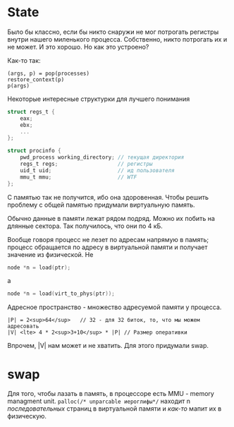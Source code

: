 # State
Было бы классно, если бы никто снаружи не мог потрогать регистры внутри нашего миленького процесса.
Собственно, никто потрогать их и не может. И это хорошо. Но как это устроено?

Как-то так:
```
(args, p) = pop(processes)
restore_context(p)
p(args)
```
Некоторые интересные структурки для лучшего понимания
```c
struct regs_t {
	eax;
	ebx;
	...
};
```
```c
struct procinfo {
	pwd_process working_directory; // текущая директория
	regs_t regs;                   // регистры
	uid_t uid;                     // ид пользователя
	mmu_t mmu;                     // WTF
};
```
С памятью так не получится, ибо она здоровенная.
Чтобы решить проблему с общей памятью придумали виртуальную память.

Обычно данные в памяти лежат рядом подряд. Можно их побить на длянные сектора.
Так получилось, что они по 4 кБ.

Вообще говоря процесс не лезет по адресам напрямую в память;
процесс обращается по адресу в виртуальной памяти и получает значение из физической.
Не
```c
node *n = load(ptr);
```
а
```c
node *n = load(virt_to_phys(ptr));
```
Адресное пространство - множество адресуемой памяти у процесса.
```
|P| = 2<sup>64</sup>   // 32 - для 32 биток, то, что мы можем адресовать
|V| <lte> 4 * 2<sup>3+10</sup> * |P| // Размер оперативки
```
Впрочем, |V| нам может и не хватить. Для этого придумали swap.

# swap
Для того, чтобы лазать в память, в процессоре есть MMU - memory managment unit.
`palloc(/* unparcable иероглифы*/` находит n _последовательных_ страниц в виртуальной памяти и _как-то_ мапит их в физическую.
